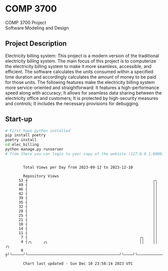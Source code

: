 # COMP 3700
COMP 3700 Project  
Software Modeling and Design
## Project Description
Electricity billing system: This project is a modern version of the traditional electricity billing system. The main focus of this project is to computerize the electricity billing system to make it more seamless, accessible, and efficient. The software calculates the units consumed within a specified time duration and accordingly calculates the amount of money to be paid for those units. The following features make the electricity billing system more service-oriented and straightforward: It features a high-performance speed along with accuracy; It allows for seamless data sharing between the electricity office and customers; It is protected by high-security measures and controls; It includes the necessary provisions for debugging.

## Start-up
```bash
# First have python installed
pip install poetry
poetry install
cd elec_billing
python manage.py runserver
# from there you can login to your copy of the website (127.0.0.1:8000), default creds are admin/admin
```

```

        Total Views per Day from 2023-09-12 to 2023-12-10

        Repository Views
      53 ┼                                                        ╭╮
      49 ┤                                                        ││
      46 ┤                                                        ││
      42 ┤                                                        ││
      39 ┤                                                        ││
      35 ┤                                                        ││
      32 ┤                                                        ││
      28 ┤                                                        ││
      25 ┤                                                        ││
      21 ┤                                                        ││
      18 ┤                                                        ││
      14 ┤                                                        ││
      11 ┤                                                        ││
       7 ┤                                                  ╭╮    ││
       4 ┤╭╮     ╭╮                                         ││    ││                            ╭╮
       0 ┼╯╰─────╯╰─────────────────────────────────────────╯╰────╯╰────────────────────────────╯╰─

        Chart last updated - Sun Dec 10 23:58:14 2023 UTC
        
```
